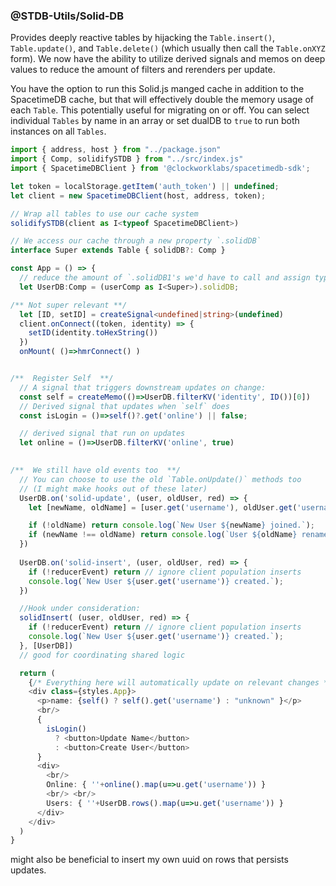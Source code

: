 ### @STDB-Utils/Solid-DB

Provides deeply reactive tables by hijacking the `Table.insert()`, `Table.update()`, and `Table.delete()` (which usually then call the `Table.onXYZ` form). We now have the ability to utilize derived signals and memos on deep values to reduce the amount of filters and rerenders per update.

You have the option to run this Solid.js manged cache in addition to the SpacetimeDB cache, but that will effectively double the memory usage of each `Table`. This potentially useful for migrating on or off. You can select individual `Tables` by name in an array or set dualDB to `true` to run both instances on all `Tables`.



```ts
import { address, host } from "../package.json"
import { Comp, solidifySTDB } from "../src/index.js"
import { SpacetimeDBClient } from '@clockworklabs/spacetimedb-sdk';

let token = localStorage.getItem('auth_token') || undefined;
let client = new SpacetimeDBClient(host, address, token);

// Wrap all tables to use our cache system
solidifySTDB(client as I<typeof SpacetimeDBClient>)

// We access our cache through a new property `.solidDB`
interface Super extends Table { solidDB?: Comp }

const App = () => {
  // reduce the amount of `.solidDB1's we'd have to call and assign type
  let UserDB:Comp = (userComp as I<Super>).solidDB;

/** Not super relevant **/
  let [ID, setID] = createSignal<undefined|string>(undefined)
  client.onConnect((token, identity) => {
    setID(identity.toHexString())
  })
  onMount( ()=>hmrConnect() )


/**  Register Self  **/
  // A signal that triggers downstream updates on change:
  const self = createMemo(()=>UserDB.filterKV('identity', ID())[0]) 
  // Derived signal that updates when `self` does
  const isLogin = ()=>self()?.get('online') || false;

  // derived signal that run on updates
  let online = ()=>UserDB.filterKV('online', true)
  

/**  We still have old events too  **/
  // You can choose to use the old `Table.onUpdate()` methods too
  // (I might make hooks out of these later)
  UserDB.on('solid-update', (user, oldUser, red) => {
    let [newName, oldName] = [user.get('username'), oldUser.get('username')]

    if (!oldName) return console.log(`New User ${newName} joined.`);
    if (newName !== oldName) return console.log(`User ${oldName} renamed to ${newName}.`);
  })
  
  UserDB.on('solid-insert', (user, oldUser, red) => {
    if (!reducerEvent) return // ignore client population inserts
    console.log(`New User ${user.get('username')} created.`);
  })

  //Hook under consideration:
  solidInsert( (user, oldUser, red) => {
    if (!reducerEvent) return // ignore client population inserts
    console.log(`New User ${user.get('username')} created.`);
  }, [UserDB])
  // good for coordinating shared logic

  return (
    {/* Everything here will automatically update on relevant changes */}
    <div class={styles.App}>
      <p>name: {self() ? self().get('username') : "unknown" }</p>
      <br/>
      {
        isLogin()
          ? <button>Update Name</button>
          : <button>Create User</button>
      }
      <div>
        <br/>
        Online: { ''+online().map(u=>u.get('username')) }
        <br/> <br/>
        Users: { ''+UserDB.rows().map(u=>u.get('username')) }
      </div>
    </div>
  )
}
```

might also be beneficial to insert my own uuid on rows that persists updates. 